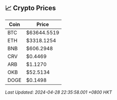 ## 📈 Crypto Prices

| Coin | Price |
| ---- | ----- |
| BTC | $63644.5519 |
| ETH | $3318.1254 |
| BNB | $606.2948 |
| CRV | $0.4469 |
| ARB | $1.1270 |
| OKB | $52.5134 |
| DOGE | $0.1498 |

_Last Updated: 2024-04-28 22:35:58.001 +0800 HKT_